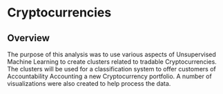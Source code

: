# Cryptocurrencies

## Overview
The purpose of this analysis was to use various aspects of Unsupervised Machine Learning to create clusters related to tradable Cryptocurrencies. The clusters will be used for a classification system to offer customers of Accountability Accounting a new Cryptocurrency portfolio.  A number of visualizations were also created to help process the data. 